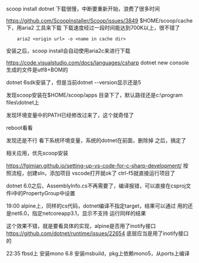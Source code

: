 scoop install dotnet
下载很慢，中断要重新开始，浪费了很多时间

https://github.com/ScoopInstaller/Scoop/issues/3849
$HOME/scoop/cache下，用aria2 工具来下载
下载速度经过一段时间能达到700K以上，很不错了
```
	aria2 <origin url> -o <name in cache dir>
```
安装之后，scoop install会自动使用aria2c来进行下载



https://code.visualstudio.com/docs/languages/csharp
dotnet new console
生成的文件是utf8+BOM的

dotnet 6sdk安装了，但是当前dotnet --version显示还是5

发现scoop安装在$HOME/scoop/apps 目录下了，默认路径还是c:\program files\dotnet上

发现环境变量中的PATH已经修改过来了，这个就奇怪了

reboot看看

发现还是不行
看下系统环境变量，系统的dotnet在前面，删除掉
之后，搞定了


相关应用，优先scoop安装


https://fgimian.github.io/setting-up-vs-code-for-c-sharp-development/
按照流程，创建sln，添加项目
vscode打开就ok了
ctrl-f5就直接运行项目了


dotnet 6.0之后，AssemblyInfo.cs不再需要了，编译报错，可以直接在csproj文件i中的PropertyGroup中设置


19:00 alpine上，同样的cs代码，dotnet编译不指定target，结果可以通过
用的还是net6.0，指定netcoreapp3.1，显示不支持
运行同样的结果

这个效果不错，就是要看具体的实现，alpine是否用了inotify接口
	https://github.com/dotnet/runtime/issues/22654
	底层应当是用了inotify接口的
	
22:35 fbsd上
安装mono 6.8
安装msbuild，pkg上依赖mono5，从ports上编译
